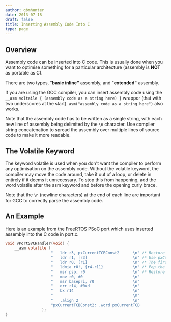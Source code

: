 ```yaml
---
author: gbmhunter
date: 2013-07-18
draft: false
title: Inserting Assembly Code Into C
type: page
---
```


## Overview

Assembly code can be inserted into C code. This is usually done when you want to optimise something for a particular architecture (assembly is **NOT** as portable as C).

There are two types, "**basic inline"** assembly, and "**extended"** assembly.

If you are using the GCC compiler, you can insert assembly code using the `__asm voltaile { (assembly code as a string here) }` wrapper (that with two underscores at the start). `asm("assembly code as a string here")` also works.

Note that the assembly code has to be written as a single string, with each new line of assembly being delimited by the `\n` character. Use compiler string concatenation to spread the assembly over multiple lines of source code to make it more readable.

## The Volatile Keyword

The keyword volatile is used when you don't want the compiler to perform any optimisation on the assembly code. Without the volatile keyword, the compiler may move the code around, take it out of a loop, or delete in entirely if it deems it unnecessary. To stop this from happening, add the word volatile after the asm keyword and before the opening curly brace.

Note that the `\n` (newline characters) at the end of each line are important for GCC to correctly parse the assembly code.

## An Example

Here is an example from the FreeRTOS PSoC port which uses inserted assembly into the C code in port.c.

```c
void vPortSVCHandler(void) {
	__asm volatile (
					"	ldr	r3, pxCurrentTCBConst2		\n" /* Restore the context. */
					"	ldr r1, [r3]					\n" /* Use pxCurrentTCBConst to get the pxCurrentTCB address. */
					"	ldr r0, [r1]					\n" /* The first item in pxCurrentTCB is the task top of stack. */
					"	ldmia r0!, {r4-r11}				\n" /* Pop the registers that are not automatically saved on exception entry and the critical nesting count. */
					"	msr psp, r0						\n" /* Restore the task stack pointer. */
					"	mov r0, #0 						\n"
					"	msr	basepri, r0					\n"
					"	orr r14, #0xd					\n"
					"	bx r14							\n"
					"									\n"
					"	.align 2						\n"
					"pxCurrentTCBConst2: .word pxCurrentTCB				\n"
				);
}
```